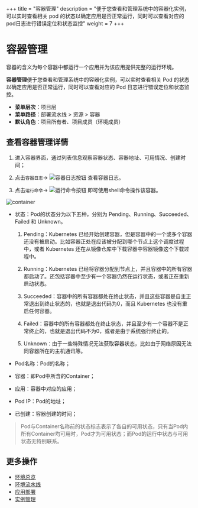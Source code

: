 ﻿+++
title = "容器管理"
description = "便于您查看和管理系统中的容器化实例，可以实时查看相关 pod 的状态以确定应用是否正常运行，同时可以查看对应的 pod日志进行错误定位和状态监控"
weight = 7
+++


# 容器管理

容器的含义为每个容器中都运行一个应用并为该应用提供完整的运行环境。

**容器管理**便于您查看和管理系统中的容器化实例，可以实时查看相关 Pod 的状态以确定应用是否正常运行，同时可以查看对应的 Pod 日志进行错误定位和状态监控。

  - **菜单层次**：项目层
  - **菜单路径**：部署流水线 > 资源 > 容器
  - **默认角色**：项目所有者、项目成员（环境成员）

## 查看容器管理详情

 1. 进入容器界面，通过列表信息观察容器状态、容器地址、可用情况、创建时间；

 1. 点击`容器日志`→ ![容器日志按钮](/docs/user-guide/deployment-pipeline/image/container_log_button.png) 查看容器日志。  
 3. 点击`运行命令`→ ![运行命令按钮](/docs/user-guide/deployment-pipeline/image/shell.jpg) 即可使用shell命令操作该容器。

![container](/docs/user-guide/deployment-pipeline/image/container.jpg) 

 - 状态：Pod的状态分为以下五种，分别为 Pending、Running、Succeeded、Failed 和 Unknown。

    1. Pending：Kubernetes 已经开始创建容器，但是容器中的一个或多个容器还没有被启动。比如容器正处在应该被分配到哪个节点上这个调度过程中，或者 Kubernetes 还在从镜像仓库中下载容器中容器镜像这个下载过程中。

    2. Running：Kubernetes 已经将容器分配到节点上，并且容器中的所有容器都启动了。还包括容器中至少有一个容器仍然在运行状态，或者正在重新启动状态。

    3. Succeeded：容器中的所有容器都处在终止状态，并且这些容器是自主正常退出到终止状态的，也就是退出代码为0，而且 Kubernetes 也没有重启任何容器。

    4. Failed：容器中的所有容器都处在终止状态，并且至少有一个容器不是正常终止的，也就是退出代码不为0，或者是由于系统强行终止的。

    5. Unknown：由于一些特殊情况无法获取容器状态，比如由于网络原因无法同容器所在的主机通讯等。

 - Pod名称：Pod的名称；
 - 容器：即Pod中所含的Container；
 - 应用：容器中对应的应用；
 - Pod IP：Pod的地址；
 - 已创建：容器创建的时间；  

<blockquote class="note">
Pod与Container名称前的状态标志表示了各自的可用状态，只有当Pod内所有Container均可用时，Pod才为可用状态；而Pod的运行中状态与可用状态无特别联系。
</blockquote>

## 更多操作
- [环境总览](../environments-overview)
- [环境流水线](../environment-pipeline)
- [应用部署](../application-deployment)
- [实例管理](../instance)